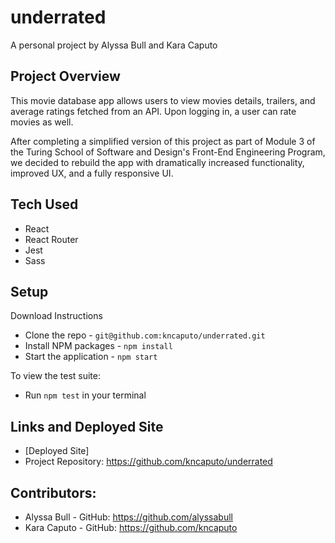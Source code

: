 # underrated
A personal project by Alyssa Bull and Kara Caputo

## Project Overview 
This movie database app allows users to view movies details, trailers, and average ratings fetched from an API. Upon logging in, a user can rate movies as well. 

After completing a simplified version of this project as part of Module 3 of the Turing School of Software and Design's Front-End Engineering Program, we decided to rebuild the app with dramatically increased functionality, improved UX, and a fully responsive UI. 

## Tech Used
- React
- React Router
- Jest
- Sass

## Setup
Download Instructions 
- Clone the repo - `git@github.com:kncaputo/underrated.git`
- Install NPM packages - `npm install`
- Start the application - `npm start`

To view the test suite:
- Run `npm test` in your terminal

## Links and Deployed Site
- [Deployed Site]
- Project Repository: https://github.com/kncaputo/underrated

## Contributors:
- Alyssa Bull - GitHub: https://github.com/alyssabull
- Kara Caputo - GitHub: https://github.com/kncaputo
